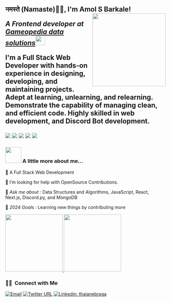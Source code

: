 <h2>नमस्ते (Namaste)🙏🏻, I'm Amol S Barkale! 
<!--  <img src="https://media.giphy.com/media/12oufCB0MyZ1Go/giphy.gif" width="50"></h2> -->
<img align='right' src="https://media.giphy.com/media/M9gbBd9nbDrOTu1Mqx/giphy.gif" width="230">
<p><em>A Frontend developer at <a href="https://www.gameopedia.com/">Gameopedia data solutions</a><img src="https://media.giphy.com/media/WUlplcMpOCEmTGBtBW/giphy.gif" width="30"> 
</em></p>





 I'm a Full Stack Web Developer with hands-on experience in designing, developing, and maintaining projects.
 Adept at learning, unlearning, and relearning. Demonstrate the capability of managing clean, and efficient code.
 Highly skilled in web development, and Discord Bot development.
 
 <p >

<img src="https://img.shields.io/badge/JS-Javascript-red"/>
<img src="https://img.shields.io/badge/React-React-blue"/>
<img src="https://img.shields.io/badge/Node-node-green"/>
<img src="https://img.shields.io/badge/express-Express-blueviolet"/>
<img src="https://img.shields.io/badge/Mongodb-mongodb-brightgreen"/>
</p>


### <img src="https://media.giphy.com/media/VgCDAzcKvsR6OM0uWg/giphy.gif" width="50"> A little more about me...  

🌱 A Full Stack Web Development

🤝 I’m looking for help with OpenSource Contributions.

💬 *Ask me about :* Data Structures and Algorithms, JavaScript, React, Next.js, Discord.py, and MongoDB

🥅 *2024 Goals :* Learning new things by contributing more  

 
<!--  🙋‍♂️ Visit My Portfolio https://ramlala-yadav-portfolio.netlify.app
                    -->

<a width="50%" margin="auto" href="https://github.com/AVS1508">
  <img height="180em" src="https://github-readme-stats.vercel.app/api?username=amolbarkale&theme=buefy&show_icons=true" />
  <img height="180em" src="https://github-readme-stats.vercel.app/api/top-langs/?username=amolbarkale&theme=buefy&layout=compact" />
</a>



<h3> 🤝🏻 &nbsp;Connect with Me </h3>

<a href="mailto:avsingh@umass.edu"><img alt="Email" src="https://img.shields.io/badge/Email-avsingh@umass.edu-blue?style=flat-square&logo=gmail"></a>
[![Twitter URL](https://img.shields.io/twitter/url/https/twitter.com/bukotsunikki.svg?style=social&label=connect%20%40barkale_amol)](https://twitter.com/barkale_amol)
[![Linkedin: thaianebraga](https://img.shields.io/badge/-Amol-blue?style=flat-square&logo=Linkedin&logoColor=white&link=https://https://www.linkedin.com/in/amol-barkale-985834204//)](https://www.linkedin.com/in/amol-barkale-985834204/)
